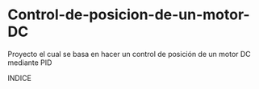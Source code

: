 # Control-de-posicion-de-un-motor-DC
 Proyecto el cual se basa en hacer un control de posición de un motor DC mediante PID
 
 
 INDICE 
